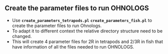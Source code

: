 ## Create the parameter files to run OHNOLOGS

* Use **`create_parameters_tetrapods.pl`** **`create_parameters_fish.pl`** to create the parameter files to run Ohnologs.
* To adapt it to different context the relative directory structure need to be changed.
* This will create 4 parameter files for 2R in tetrapods and 2/3R in fish that have information of all the files needed to run OHNOLOGS.
